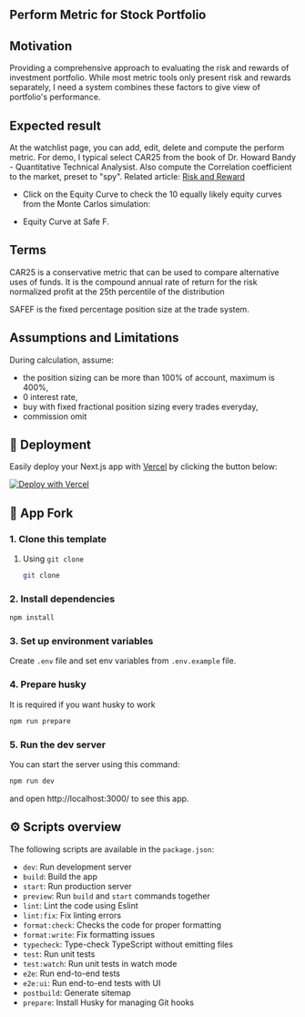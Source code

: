 ## Perform Metric for Stock Portfolio
## Motivation
Providing a comprehensive approach to evaluating the risk and rewards of investment portfolio. While most metric tools only present risk and rewards separately, I need a system combines these factors to give view of portfolio's performance.
## Expected result
At the watchlist page, you can add, edit, delete and compute the perform metric. For demo, I typical select CAR25 from the book of Dr. Howard Bandy - Quantitative Technical Analysist. Also compute the Correlation coefficient to the market, preset to "spy".
Related article: [Risk and Reward](https://blueowlpress.com/system-development/all-things-being-equal-risk-and-reward/)

* Click on the Equity Curve to check the 10 equally likely equity curves from the Monte Carlos simulation:

* Equity Curve at Safe F.

## Terms

CAR25 is a conservative metric that can be used to compare alternative uses of funds.  It is the compound annual rate of return for the risk normalized profit at the 25th percentile of the distribution

SAFEF is the fixed percentage position size at the trade system.

## Assumptions and Limitations

During calculation, assume:
* the position sizing can be more than 100% of account, maximum is 400%,
* 0 interest rate,
* buy with fixed fractional position sizing every trades everyday,
* commission omit

## 🚀 Deployment
Easily deploy your Next.js app with <a href="https://vercel.com/">Vercel</a> by clicking the button below:

[![Deploy with Vercel](https://vercel.com/button)](https://vercel.com/new/clone?repository-url=https://github.com/karlorz/next-equities-client)

## 🎯 App Fork
### 1. Clone this template
    
1. Using `git clone`

   ```bash
   git clone 
   ```
### 2. Install dependencies

```bash
npm install
```

### 3. Set up environment variables
Create `.env` file and set env variables from `.env.example` file.

### 4. Prepare husky
It is required if you want husky to work

```bash
npm run prepare
```

### 5. Run the dev server

You can start the server using this command:

```bash
npm run dev
```

and open http://localhost:3000/ to see this app.

## ⚙️ Scripts overview
The following scripts are available in the `package.json`:
- `dev`: Run development server
- `build`: Build the app
- `start`: Run production server
- `preview`: Run `build` and `start` commands together
- `lint`: Lint the code using Eslint
- `lint:fix`: Fix linting errors
- `format:check`: Checks the code for proper formatting
- `format:write`: Fix formatting issues
- `typecheck`: Type-check TypeScript without emitting files
- `test`: Run unit tests
- `test:watch`: Run unit tests in watch mode
- `e2e`: Run end-to-end tests
- `e2e:ui`: Run end-to-end tests with UI
- `postbuild`: Generate sitemap
- `prepare`: Install Husky for managing Git hooks
